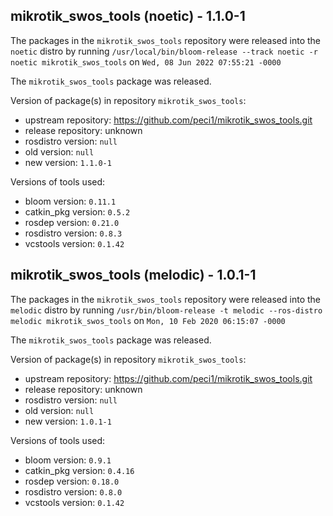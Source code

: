## mikrotik_swos_tools (noetic) - 1.1.0-1

The packages in the `mikrotik_swos_tools` repository were released into the `noetic` distro by running `/usr/local/bin/bloom-release --track noetic -r noetic mikrotik_swos_tools` on `Wed, 08 Jun 2022 07:55:21 -0000`

The `mikrotik_swos_tools` package was released.

Version of package(s) in repository `mikrotik_swos_tools`:

- upstream repository: https://github.com/peci1/mikrotik_swos_tools.git
- release repository: unknown
- rosdistro version: `null`
- old version: `null`
- new version: `1.1.0-1`

Versions of tools used:

- bloom version: `0.11.1`
- catkin_pkg version: `0.5.2`
- rosdep version: `0.21.0`
- rosdistro version: `0.8.3`
- vcstools version: `0.1.42`


## mikrotik_swos_tools (melodic) - 1.0.1-1

The packages in the `mikrotik_swos_tools` repository were released into the `melodic` distro by running `/usr/bin/bloom-release -t melodic --ros-distro melodic mikrotik_swos_tools` on `Mon, 10 Feb 2020 06:15:07 -0000`

The `mikrotik_swos_tools` package was released.

Version of package(s) in repository `mikrotik_swos_tools`:

- upstream repository: https://github.com/peci1/mikrotik_swos_tools.git
- release repository: unknown
- rosdistro version: `null`
- old version: `null`
- new version: `1.0.1-1`

Versions of tools used:

- bloom version: `0.9.1`
- catkin_pkg version: `0.4.16`
- rosdep version: `0.18.0`
- rosdistro version: `0.8.0`
- vcstools version: `0.1.42`


